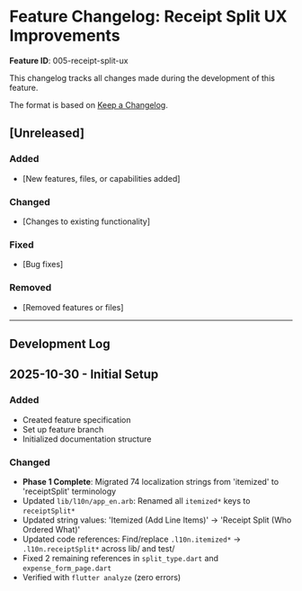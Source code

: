 # Feature Changelog: Receipt Split UX Improvements

**Feature ID**: 005-receipt-split-ux

This changelog tracks all changes made during the development of this feature.

The format is based on [Keep a Changelog](https://keepachangelog.com/en/1.0.0/).

## [Unreleased]

### Added
- [New features, files, or capabilities added]

### Changed
- [Changes to existing functionality]

### Fixed
- [Bug fixes]

### Removed
- [Removed features or files]

---

## Development Log

<!-- Add entries below in reverse chronological order (newest first) -->

## 2025-10-30 - Initial Setup

### Added
- Created feature specification
- Set up feature branch
- Initialized documentation structure

### Changed
- **Phase 1 Complete**: Migrated 74 localization strings from 'itemized' to 'receiptSplit' terminology
- Updated `lib/l10n/app_en.arb`: Renamed all `itemized*` keys to `receiptSplit*`
- Updated string values: 'Itemized (Add Line Items)' → 'Receipt Split (Who Ordered What)'
- Updated code references: Find/replace `.l10n.itemized*` → `.l10n.receiptSplit*` across lib/ and test/
- Fixed 2 remaining references in `split_type.dart` and `expense_form_page.dart`
- Verified with `flutter analyze` (zero errors)
